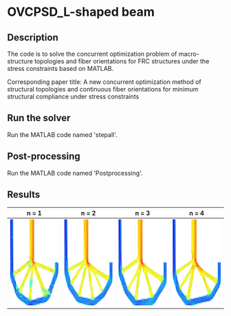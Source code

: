 OVCPSD_L-shaped beam
=========================================

Description
-----------
The code is to solve the concurrent optimization problem of macro-structure topologies and fiber orientations for FRC structures under the stress constraints based on MATLAB. 

Corresponding paper title: A new concurrent optimization method of structural topologies and continuous fiber orientations for minimum structural compliance under stress constraints

Run the solver
--------------
Run the MATLAB code named 'stepall'.

Post-processing
--------------
Run the MATLAB code named 'Postprocessing'.

Results
--------------
| n = 1 | n = 2 | n = 3 | n = 4 |
|---------|---------|---------|---------|
| <img src="https://github.com/32640/OVCPSD_L-shaped-beam/blob/main/OVCPSD_L-shaped%20beam/n%3D1.jpg" width="200" height="200"> | <img src="https://github.com/32640/OVCPSD_L-shaped-beam/blob/main/OVCPSD_L-shaped%20beam/n%3D2.jpg" width="200" height="200"> | <img src="https://github.com/32640/OVCPSD_L-shaped-beam/blob/main/OVCPSD_L-shaped%20beam/n%3D3.jpg" width="200" height="200"> | <img src="https://github.com/32640/OVCPSD_L-shaped-beam/blob/main/OVCPSD_L-shaped%20beam/n%3D4.jpg" width="200" height="200"> |
